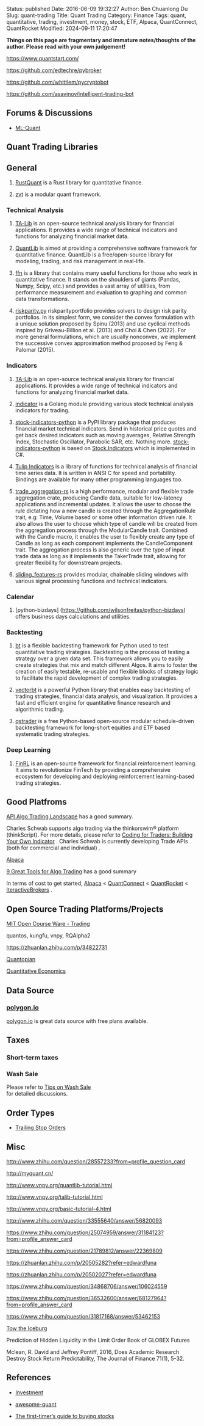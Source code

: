 Status: published
Date: 2016-06-09 19:32:27
Author: Ben Chuanlong Du
Slug: quant-trading
Title: Quant Trading
Category: Finance
Tags: quant, quantitative, trading, investment, money, stock, ETF, Alpaca, QuantConnect, QuantRocket
Modified: 2024-09-11 17:20:47

**Things on this page are fragmentary and immature notes/thoughts of the author. Please read with your own judgement!**

https://www.quantstart.com/

https://github.com/edtechre/pybroker

https://github.com/whittlem/pycryptobot

https://github.com/asavinov/intelligent-trading-bot

## Forums & Discussions

- [ML-Quant](https://www.ml-quant.com/public)

## Quant Trading Libraries

## General 

1. [RustQuant](https://github.com/avhz/RustQuant)
    is a Rust library for quantitative finance.

2. [zvt](https://github.com/zvtvz/zvt)
    is a modular quant framework.

### Technical Analysis

1. [TA-Lib](https://github.com/TA-Lib/ta-lib)
    is an open-source technical analysis library for financial applications. 
    It provides a wide range of technical indicators and functions for analyzing financial market data.

2. [QuantLib](https://github.com/lballabio/quantlib)
    is aimed at providing a comprehensive software framework for quantitative finance. 
    QuantLib is a free/open-source library for modeling, trading, and risk management in real-life.

3. [ffn](https://github.com/pmorissette/ffn)
    is a library that contains many useful functions 
    for those who work in quantitative finance. 
    It stands on the shoulders of giants (Pandas, Numpy, Scipy, etc.) 
    and provides a vast array of utilities, 
    from performance measurement and evaluation to graphing and common data transformations.

4. [riskparity.py](https://github.com/convexfi/riskparity.py)
    riskparityportfolio provides solvers to design risk parity portfolios. 
    In its simplest form, we consider the convex formulation with a unique solution proposed by Spinu (2013) and use cyclical methods inspired by Griveau-Billion et al. (2013) and Choi & Chen (2022). 
    For more general formulations, which are usually nonconvex, 
    we implement the successive convex approximation method proposed by Feng & Palomar (2015).

### Indicators

1. [TA-Lib](https://github.com/TA-Lib/ta-lib)
    is an open-source technical analysis library for financial applications. 
    It provides a wide range of technical indicators and functions for analyzing financial market data.

2. [indicator](https://github.com/cinar/indicator)
    is a Golang module providing various stock technical analysis indicators for trading.

3. [stock-indicators-python](https://github.com/facioquo/stock-indicators-python)
    is a PyPI library package that produces financial market technical indicators. 
    Send in historical price quotes and get back desired indicators 
    such as moving averages, Relative Strength Index, Stochastic Oscillator, Parabolic SAR, etc. Nothing more.
    [stock-indicators-python](https://github.com/facioquo/stock-indicators-python)
    is based on
    [Stock.Indicators](https://github.com/DaveSkender/Stock.Indicators)
    which is implemented in C#.

4. [Tulip Indicators](https://tulipindicators.org/)
    is a library of functions for technical analysis of financial time series data. 
    It is written in ANSI C for speed and portability. 
    Bindings are available for many other programming languages too.

5. [trade_aggregation-rs](https://github.com/MathisWellmann/trade_aggregation-rs)
    is a high performance, modular and flexible trade aggregation crate, producing Candle data, 
    suitable for low-latency applications and incremental updates. 
    It allows the user to choose the rule dictating how a new candle is created through the AggregationRule trait, e.g: Time, Volume based or some other information driven rule. 
    It also allows the user to choose which type of candle will be created from the aggregation process through the ModularCandle trait. 
    Combined with the Candle macro, it enables the user to flexibly create any type of Candle as long as each component implements the CandleComponent trait. 
    The aggregation process is also generic over the type of input trade data as long as it implements the TakerTrade trait, allowing for greater flexibility for downstream projects.

6. [sliding_features-rs](https://github.com/MathisWellmann/sliding_features-rs)
    provides modular, chainable sliding windows with various signal processing functions and technical indicators.

### Calendar

1. [python-bizdays] (https://github.com/wilsonfreitas/python-bizdays)
    offers business days calculations and utilities.

### Backtesting 

1. [bt](https://github.com/pmorissette/bt)
    is a flexible backtesting framework 
    for Python used to test quantitative trading strategies. 
    Backtesting is the process of testing a strategy over a given data set. 
    This framework allows you to easily create strategies that mix and match different Algos. 
    It aims to foster the creation of easily testable, 
    re-usable and flexible blocks of strategy logic 
    to facilitate the rapid development of complex trading strategies.

2. [vectorbt](https://github.com/polakowo/vectorbt)
    is a powerful Python library that enables easy backtesting 
    of trading strategies, financial data analysis, and visualization. 
    It provides a fast and efficient engine for quantitative finance research and algorithmic trading.

3. [qstrader](https://github.com/mhallsmoore/qstrader)
    is a free Python-based open-source modular schedule-driven backtesting framework 
    for long-short equities and ETF based systematic trading strategies.

### Deep Learning

1. [FinRL](https://github.com/AI4Finance-Foundation/FinRL)
    is an open-source framework for financial reinforcement learning. 
    It aims to revolutionize FinTech by providing a comprehensive ecosystem 
    for developing and deploying reinforcement learning-based trading strategies.

## Good Platfroms

[API Algo Trading Landscape](https://alpaca.markets/learn/algo-trading-landscape/)
has a good summary.

Charles Schwab supports algo trading via the thinkorswim® platform (thinkScript).
For more details,
please refer to
[Coding for Traders: Building Your Own Indicator](https://www.schwab.com/learn/story/coding-traders-building-your-own-indicator)
.
Charles Schwab is currently developing Trade APIs 
(both for commercial and individual)
.

[Alpaca](https://alpaca.markets/)

[9 Great Tools for Algo Trading](https://medium.com/hackernoon/9-great-tools-for-algo-trading-e0938a6856cd)
has a good summary 

In terms of cost to get started,
[Alpaca](https://alpaca.markets/) < [QuantConnect](https://www.quantconnect.com/pricing) < [QuantRocket](https://www.quantrocket.com/pricing/)
< [IteractiveBrokers](https://www.interactivebrokers.com/en/home.php)
.

## Open Source Trading Platforms/Projects

[MIT Open Course Ware - Trading](https://ocw.mit.edu/search/ocwsearch.htm?q=trading)

quantos, kungfu, vnpy, RQAlpha2

https://zhuanlan.zhihu.com/p/34822731

[Quantopian](https://github.com/quantopian)

[Quantitative Economics](https://python.quantecon.org/)

## Data Source

### [polygon.io](https://polygon.io/pricing)
[polygon.io](https://polygon.io/pricing)
is great data source with free plans available.

## Taxes

### Short-term taxes

### Wash Sale

Please refer to 
[Tips on Wash Sale]( https://www.legendu.net/misc/blog/tips-on-wash-sale )  
for detailed discussions.

## Order Types

- [Trailing Stop Orders](https://www.schwab.com/learn/story/trailing-stop-orders-mastering-order-types)

## Misc

http://www.zhihu.com/question/28557233?from=profile_question_card

http://myquant.cn/

http://www.vnpy.org/quantlib-tutorial.html

http://www.vnpy.org/talib-tutorial.html

http://www.vnpy.org/basic-tutorial-4.html

http://www.zhihu.com/question/33555640/answer/56820093

https://www.zhihu.com/question/25074959/answer/31184123?from=profile_answer_card

https://www.zhihu.com/question/21789812/answer/22369809

https://zhuanlan.zhihu.com/p/20505282?refer=edwardfuna

https://zhuanlan.zhihu.com/p/20502027?refer=edwardfuna

https://www.zhihu.com/question/34868706/answer/106024559

https://www.zhihu.com/question/36532600/answer/68127964?from=profile_answer_card

https://www.zhihu.com/question/31817168/answer/53462153

[Tow the Iceburg](https://www.zhihu.com/question/23667442/answer/28965906)

Prediction of Hidden Liquidity in the Limit Order Book of GLOBEX Futures

Mclean, R. David and Jeffrey Pontiff, 2016, Does Academic Research Destroy Stock Return Predictability, The Journal of Finance 71(1), 5-32.

## References

- [Investment](https://misc.legendu.net/blog/investment-tips/)

- [awesome-quant](https://github.com/wilsonfreitas/awesome-quant)

- [The first-timer’s guide to buying stocks](https://www.nerdwallet.com/m/investing/how-to-buy-stocks-cs?bucket_id=Without+Chase&gad_source=1&gclid=CjwKCAiAgeeqBhBAEiwAoDDhn-ZlWJMKfNxBXeHm5f7iTKol0KmclBRNnVBNIbOUYG_KFIesxDvyVhoCNegQAvD_BwE&gclsrc=aw.ds&mktg_body=2989&mktg_hline=19335&mktg_place=aud-2205081372215%3Akwd-21866581&model_execution_id=D27E7BC4-58F9-46C0-B087-21293245805C&nw_campaign_id=154950223590786600&utm_campaign=in_mktg_paid_072023_stocks_upper-funnel_broad_desktop&utm_content=ta&utm_medium=cpc&utm_source=goog&utm_term=learn+about+stocks)
